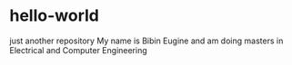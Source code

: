 # hello-world
just another repository
My name is Bibin Eugine and am doing masters in Electrical and Computer Engineering
